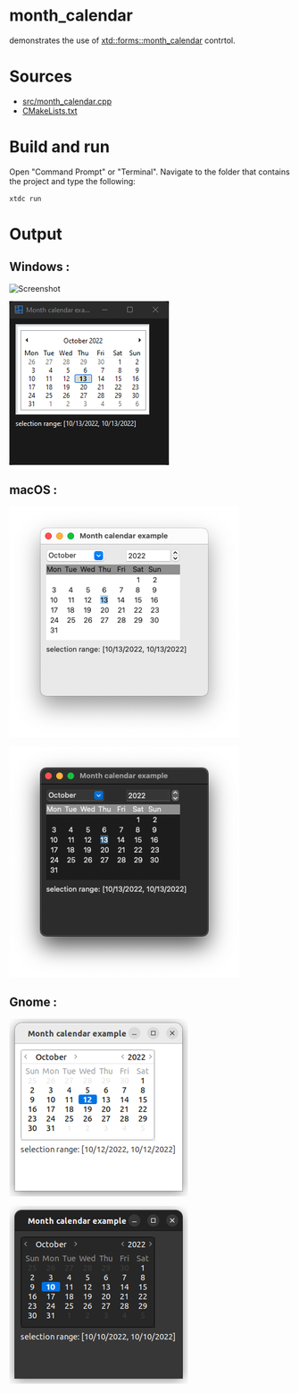 # month_calendar

demonstrates the use of [xtd::forms::month_calendar](../../../../src/xtd.forms/include/xtd/forms/month_calendar.h) contrtol.

# Sources

* [src/month_calendar.cpp](src/month_calendar.cpp)
* [CMakeLists.txt](CMakeLists.txt)

# Build and run

Open "Command Prompt" or "Terminal". Navigate to the folder that contains the project and type the following:

```shell
xtdc run
```

# Output

## Windows :

![Screenshot](../../../../docs/pictures/examples/controls/month_calendar_w.png)

![Screenshot](../../../../docs/pictures/examples/controls/month_calendar_wd.png)

## macOS :

![Screenshot](../../../../docs/pictures/examples/controls/month_calendar_m.png)

![Screenshot](../../../../docs/pictures/examples/controls/month_calendar_md.png)

## Gnome :

![Screenshot](../../../../docs/pictures/examples/controls/month_calendar_g.png)

![Screenshot](../../../../docs/pictures/examples/controls/month_calendar_gd.png)
